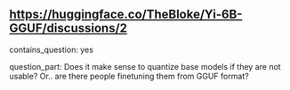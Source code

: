 ## https://huggingface.co/TheBloke/Yi-6B-GGUF/discussions/2

contains_question: yes

question_part: Does it make sense to quantize base models if they are not usable?
Or.. are there people finetuning them from GGUF format?